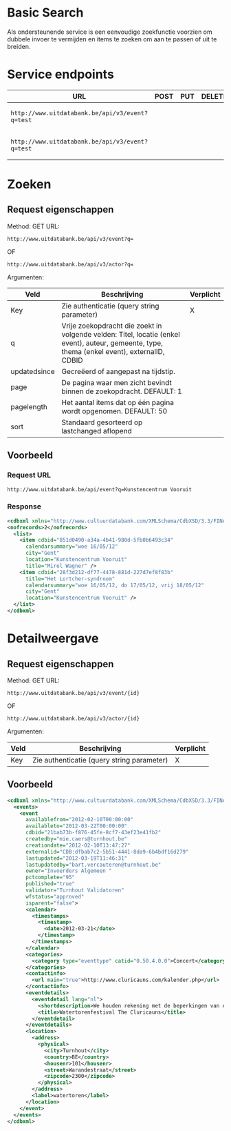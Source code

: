 ---
---

# Basic Search

Als ondersteunende service is een eenvoudige zoekfunctie voorzien om dubbele invoer te vermijden en items te zoeken om aan te passen of uit te breiden.

# Service endpoints


| URL | POST | PUT | DELETE | GET |
| -- | -- | -- | -- | -- |
| ```http://www.uitdatabank.be/api/v3/event?q=test``` |  |  |  | X (events zoeken) |
| ```http://www.uitdatabank.be/api/v3/event?q=test``` |  |  |  | X (actors zoeken) |

# Zoeken

## Request eigenschappen

Method: GET
URL:

```
http://www.uitdatabank.be/api/v3/event?q=
```

OF

```
http://www.uitdatabank.be/api/v3/actor?q=
```

Argumenten:

| Veld | Beschrijving | Verplicht |
| -- | -- | -- |
| Key | Zie authenticatie (query string parameter) | X |
| q | Vrije zoekopdracht die zoekt in volgende velden: Titel, locatie (enkel event), auteur, gemeente, type, thema (enkel event), externalID, CDBID |  |
| updatedsince | Gecreëerd of aangepast na tijdstip. |  |
| page | De pagina waar men zicht bevindt binnen de zoekopdracht. DEFAULT: 1 |  |
| pagelength | Het aantal items dat op één pagina wordt opgenomen. DEFAULT: 50 |  |
| sort | 	Standaard gesorteerd op lastchanged aflopend |  |

## Voorbeeld

### Request URL

```
http://www.uitdatabank.be/api/event?q=Kunstencentrum Vooruit
```

### Response

~~~ xml
<cdbxml xmlns="http://www.cultuurdatabank.com/XMLSchema/CdbXSD/3.3/FINAL">
<nofrecords>2</nofrecords>
  <list>
    <item cdbid="851d0490-a34a-4b41-980d-5fb0b6493c34"
      calendarsummary="woe 16/05/12"
      city="Gent"
      location="Kunstencentrum Vooruit"
      title="Mirel Wagner" />
    <item cdbid="28f3d212-df77-4478-881d-227d7ef8f83b"
      title="Het Lortcher-syndroom"
      calendarsummary="woe 16/05/12, do 17/05/12, vrij 18/05/12"
      city="Gent"
      location="Kunstencentrum Vooruit" />
  </list>
</cdbxml>
~~~

# Detailweergave

## Request eigenschappen

Method: GET
URL:

```
http://www.uitdatabank.be/api/v3/event/{id}
```

OF

```
http://www.uitdatabank.be/api/v3/actor/{id}
```

Argumenten:

| Veld | Beschrijving | Verplicht |
| -- | -- | -- |
| Key | Zie authenticatie (query string parameter) | X |

## Voorbeeld

~~~ xml
<cdbxml xmlns="http://www.cultuurdatabank.com/XMLSchema/CdbXSD/3.3/FINAL">
  <events>
    <event
      availablefrom="2012-02-10T00:00:00"
      availableto="2012-03-22T00:00:00"
      cdbid="21bab73b-f876-45fe-8cf7-43ef23e41fb2"
      createdby="mie.caers@turnhout.be"
      creationdate="2012-02-10T13:47:27"
      externalid="CDB:dfbab7c2-5b51-4441-8da9-6b4bdf16d279"
      lastupdated="2012-03-19T11:46:31"
      lastupdatedby="bart.vercauteren@turnhout.be"
      owner="Invoerders Algemeen "
      pctcomplete="95"
      published="true"
      validator="Turnhout Validatoren"
      wfstatus="approved"
      isparent="false">
      <calendar>
        <timestamps>
          <timestamp>
            <date>2012-03-21</date>
          </timestamp>
        </timestamps>
      </calendar>
      <categories>
        <category type="eventtype" catid="0.50.4.0.0">Concert</category>
      </categories>
      <contactinfo>
        <url main="true">http://www.cluricauns.com/kalender.php</url>
      </contactinfo>
      <eventdetails>
        <eventdetail lang="nl">
          <shortdescription>We houden rekening met de beperkingen van een kleine ruimte</shortdescription>
          <title>Watertorenfestival The Cluricauns</title>
        </eventdetail>
      </eventdetails>
      <location>
        <address>
          <physical>
            <city>Turnhout</city>
            <country>BE</country>
            <housenr>101</housenr>
            <street>Warandestraat</street>
            <zipcode>2300</zipcode>
          </physical>
        </address>
        <label>watertoren</label>
      </location>
    </event>
  </events>
</cdbxml>
~~~
